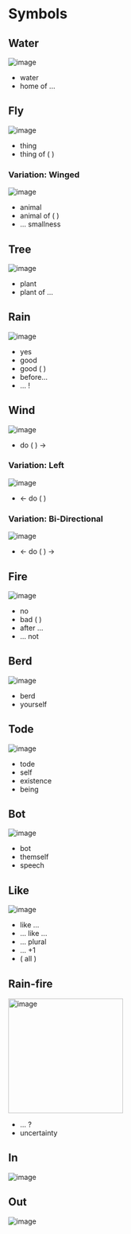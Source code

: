 # Symbols

## Water
![image](https://user-images.githubusercontent.com/15892272/185742556-4ea0c6e2-59c5-41d6-8dad-96a0e3ddc4f0.png)

* water
* home of ...

## Fly
![image](https://user-images.githubusercontent.com/15892272/185742564-09017412-be2c-457c-a014-905599f1a668.png)

* thing
* thing of ( )


### Variation: Winged
![image](https://user-images.githubusercontent.com/15892272/185742572-24c45eb8-184c-4bb0-a3e1-69bed0c6e257.png)

* animal
* animal of ( )
* ... smallness

## Tree
![image](https://user-images.githubusercontent.com/15892272/185742604-882b0f14-2e25-4dd1-a3c1-6045e322a24c.png)

* plant
* plant of ...

## Rain
![image](https://user-images.githubusercontent.com/15892272/185742626-293906b5-826a-40ed-8abf-ae7f4146010c.png)

* yes
* good
* good ( )
* before...
* ... !

## Wind
![image](https://user-images.githubusercontent.com/15892272/185742678-89e44fce-9c05-46fd-85af-7ca06554532b.png)

* do ( ) ->

### Variation: Left
![image](https://user-images.githubusercontent.com/15892272/185742698-67c531c6-33ef-485e-9ec7-9acb17654308.png)

* <- do ( )

### Variation: Bi-Directional
![image](https://user-images.githubusercontent.com/15892272/185742703-705a30e8-fed2-4797-9526-df50410d9697.png)
* <- do ( ) ->

## Fire
![image](https://user-images.githubusercontent.com/15892272/185742765-3f00a052-d972-43e0-9887-8f1b49f04b6c.png)

* no
* bad ( )
* after ...
* ... not

## Berd
![image](https://user-images.githubusercontent.com/15892272/185742782-feb0f58e-f82b-45b4-9946-6ec545cd4761.png)

* berd
* yourself

## Tode
![image](https://user-images.githubusercontent.com/15892272/185742792-3fdd5675-26fe-4691-bcfd-f46da336e56a.png)

* tode
* self
* existence
* being

## Bot
![image](https://user-images.githubusercontent.com/15892272/185742819-a9ed85ca-b7c4-42d3-950b-9ab2f93b7179.png)

* bot
* themself
* speech

## Like
![image](https://user-images.githubusercontent.com/15892272/185742852-23b5bae8-7f99-42dd-bc20-b63b0ebecbe1.png)

* like ...
* ... like ...
* ... plural
* ... +1
* ( all )

## Rain-fire

<img width="231" alt="image" src="https://github.com/TodePond/TodeTode/assets/15892272/7dcf8b33-f436-47db-88fc-1a2241622020">

* ... ?
* uncertainty

## In
![image](https://github.com/TodePond/TodeTode/assets/62490883/40acd42c-0775-4978-9235-54e455486a10)

## Out
![image](https://github.com/TodePond/TodeTode/assets/62490883/88966bce-4eea-4edb-a3d8-70046d7b3097)
